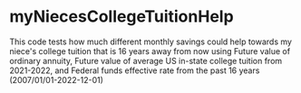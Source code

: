 # myNiecesCollegeTuitionHelp
This code tests how much different monthly savings could help towards my niece's college tuition that is 16 years away from now using Future value of ordinary annuity, Future value of average US in-state college tuition from 2021-2022, and Federal funds effective rate from the past 16 years (2007/01/01-2022-12-01)
